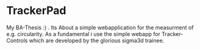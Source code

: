 # TrackerPad
My BA-Thesis :) . Its About a simple webapplication for the measurment of e.g. circularity. As a fundamental i use the simple webapp for Tracker-Controls which are developed by the glorious sigma3d trainee.
